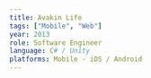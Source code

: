```yaml
---
title: Avakin Life
tags: ["Mobile", "Web"]
year: 2013
role: Software Engineer
language: C# / Unity
platforms: Mobile - iOS / Android
---
```

